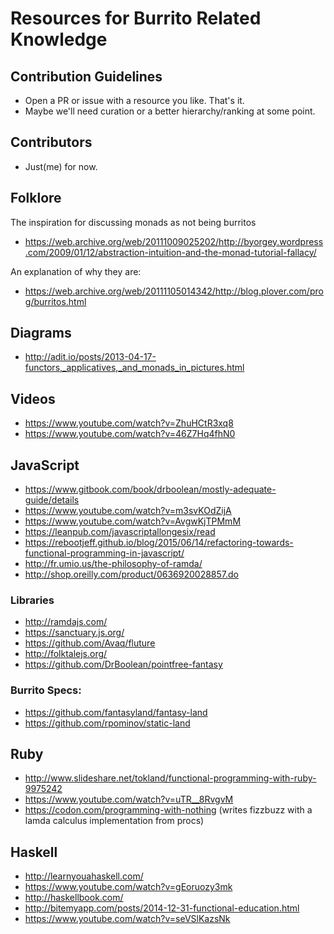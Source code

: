 # Resources for Burrito Related Knowledge

## Contribution Guidelines
* Open a PR or issue with a resource you like. That's it.
* Maybe we'll need curation or a better hierarchy/ranking at some point.

## Contributors
* Just(me) for now.

## Folklore
The inspiration for discussing monads as not being burritos
* https://web.archive.org/web/20111009025202/http://byorgey.wordpress.com/2009/01/12/abstraction-intuition-and-the-monad-tutorial-fallacy/

An explanation of why they are:
* https://web.archive.org/web/20111105014342/http://blog.plover.com/prog/burritos.html

## Diagrams
* http://adit.io/posts/2013-04-17-functors,_applicatives,_and_monads_in_pictures.html

## Videos
* https://www.youtube.com/watch?v=ZhuHCtR3xq8
* https://www.youtube.com/watch?v=46Z7Hq4fhN0

## JavaScript
* https://www.gitbook.com/book/drboolean/mostly-adequate-guide/details
* https://www.youtube.com/watch?v=m3svKOdZijA
* https://www.youtube.com/watch?v=AvgwKjTPMmM
* https://leanpub.com/javascriptallongesix/read
* https://rebootjeff.github.io/blog/2015/06/14/refactoring-towards-functional-programming-in-javascript/
* http://fr.umio.us/the-philosophy-of-ramda/
* http://shop.oreilly.com/product/0636920028857.do

### Libraries
* http://ramdajs.com/
* https://sanctuary.js.org/
* https://github.com/Avaq/fluture
* http://folktalejs.org/
* https://github.com/DrBoolean/pointfree-fantasy


### Burrito Specs:
* https://github.com/fantasyland/fantasy-land
* https://github.com/rpominov/static-land

## Ruby
* http://www.slideshare.net/tokland/functional-programming-with-ruby-9975242
* https://www.youtube.com/watch?v=uTR__8RvgvM
* https://codon.com/programming-with-nothing (writes fizzbuzz with a lamda calculus implementation from procs)


## Haskell
* http://learnyouahaskell.com/
* https://www.youtube.com/watch?v=gEoruozy3mk
* http://haskellbook.com/
* http://bitemyapp.com/posts/2014-12-31-functional-education.html
* https://www.youtube.com/watch?v=seVSlKazsNk
